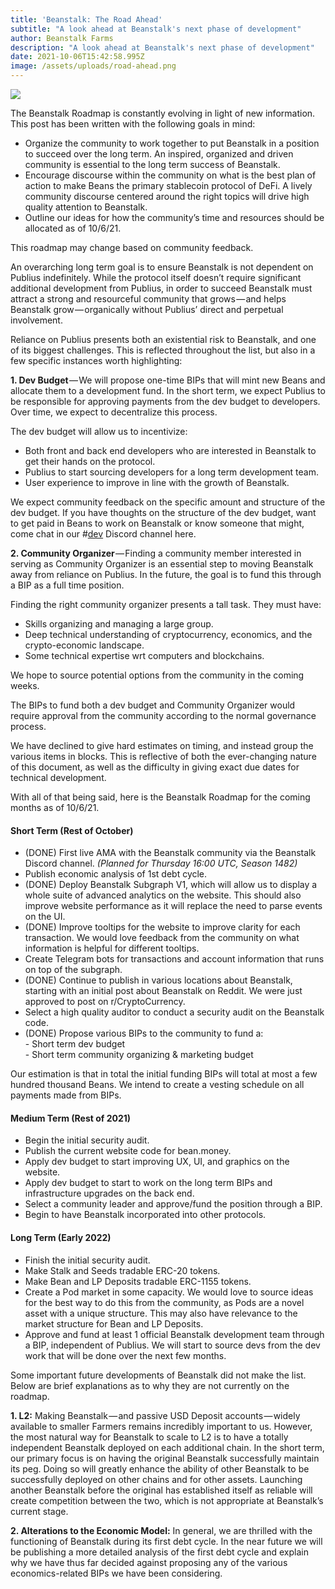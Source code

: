 ```yaml
---
title: 'Beanstalk: The Road Ahead'
subtitle: "A look ahead at Beanstalk's next phase of development"
author: Beanstalk Farms
description: "A look ahead at Beanstalk's next phase of development"
date: 2021-10-06T15:42:58.995Z
image: /assets/uploads/road-ahead.png
---
```


![](https://cdn-images-1.medium.com/max/800/1*0QpDY3zzTEdS41vL5eqUeA.jpeg)

The Beanstalk Roadmap is constantly evolving in light of new information. This post has been written with the following goals in mind:

*   Organize the community to work together to put Beanstalk in a position to succeed over the long term. An inspired, organized and driven community is essential to the long term success of Beanstalk.
*   Encourage discourse within the community on what is the best plan of action to make Beans the primary stablecoin protocol of DeFi. A lively community discourse centered around the right topics will drive high quality attention to Beanstalk.
*   Outline our ideas for how the community’s time and resources should be allocated as of 10/6/21.

This roadmap may change based on community feedback.

An overarching long term goal is to ensure Beanstalk is not dependent on Publius indefinitely. While the protocol itself doesn’t require significant additional development from Publius, in order to succeed Beanstalk must attract a strong and resourceful community that grows — and helps Beanstalk grow — organically without Publius’ direct and perpetual involvement.

Reliance on Publius presents both an existential risk to Beanstalk, and one of its biggest challenges. This is reflected throughout the list, but also in a few specific instances worth highlighting:

**1\. Dev Budget** — We will propose one-time BIPs that will mint new Beans and allocate them to a development fund. In the short term, we expect Publius to be responsible for approving payments from the dev budget to developers. Over time, we expect to decentralize this process.  
   
The dev budget will allow us to incentivize:

*   Both front and back end developers who are interested in Beanstalk to get their hands on the protocol.
*   Publius to start sourcing developers for a long term development team.
*   User experience to improve in line with the growth of Beanstalk.

We expect community feedback on the specific amount and structure of the dev budget. If you have thoughts on the structure of the dev budget, want to get paid in Beans to work on Beanstalk or know someone that might, come chat in our #[dev](https://discord.gg/zfYfgGxffH) Discord channel here.

**2\. Community Organizer** — Finding a community member interested in serving as Community Organizer is an essential step to moving Beanstalk away from reliance on Publius. In the future, the goal is to fund this through a BIP as a full time position.

Finding the right community organizer presents a tall task. They must have:

*   Skills organizing and managing a large group.
*   Deep technical understanding of cryptocurrency, economics, and the crypto-economic landscape.
*   Some technical expertise wrt computers and blockchains.

We hope to source potential options from the community in the coming weeks.

The BIPs to fund both a dev budget and Community Organizer would require approval from the community according to the normal governance process.

We have declined to give hard estimates on timing, and instead group the various items in blocks. This is reflective of both the ever-changing nature of this document, as well as the difficulty in giving exact due dates for technical development.

With all of that being said, here is the Beanstalk Roadmap for the coming months as of 10/6/21.

#### **Short Term (Rest of October)**

*   (DONE) First live AMA with the Beanstalk community via the Beanstalk Discord channel. _(Planned for Thursday 16:00 UTC, Season 1482)_
*   Publish economic analysis of 1st debt cycle.
*   (DONE) Deploy Beanstalk Subgraph V1, which will allow us to display a whole suite of advanced analytics on the website. This should also improve website performance as it will replace the need to parse events on the UI.
*   (DONE) Improve tooltips for the website to improve clarity for each transaction. We would love feedback from the community on what information is helpful for different tooltips.
*   Create Telegram bots for transactions and account information that runs on top of the subgraph.
*   (DONE) Continue to publish in various locations about Beanstalk, starting with an initial post about Beanstalk on Reddit. We were just approved to post on r/CryptoCurrency.
*   Select a high quality auditor to conduct a security audit on the Beanstalk code.
*   (DONE) Propose various BIPs to the community to fund a:  
    \- Short term dev budget  
    \- Short term community organizing & marketing budget

Our estimation is that in total the initial funding BIPs will total at most a few hundred thousand Beans. We intend to create a vesting schedule on all payments made from BIPs.

#### **Medium Term (Rest of 2021)**

*   Begin the initial security audit.
*   Publish the current website code for bean.money.
*   Apply dev budget to start improving UX, UI, and graphics on the website.
*   Apply dev budget to start to work on the long term BIPs and infrastructure upgrades on the back end.
*   Select a community leader and approve/fund the position through a BIP.
*   Begin to have Beanstalk incorporated into other protocols.

#### **Long Term (Early 2022)**

*   Finish the initial security audit.
*   Make Stalk and Seeds tradable ERC-20 tokens.
*   Make Bean and LP Deposits tradable ERC-1155 tokens.
*   Create a Pod market in some capacity. We would love to source ideas for the best way to do this from the community, as Pods are a novel asset with a unique structure. This may also have relevance to the market structure for Bean and LP Deposits.
*   Approve and fund at least 1 official Beanstalk development team through a BIP, independent of Publius. We will start to source devs from the dev work that will be done over the next few months.

Some important future developments of Beanstalk did not make the list. Below are brief explanations as to why they are not currently on the roadmap.

**1\. L2:** Making Beanstalk — and passive USD Deposit accounts — widely available to smaller Farmers remains incredibly important to us. However, the most natural way for Beanstalk to scale to L2 is to have a totally independent Beanstalk deployed on each additional chain. In the short term, our primary focus is on having the original Beanstalk successfully maintain its peg. Doing so will greatly enhance the ability of other Beanstalk to be successfully deployed on other chains and for other assets. Launching another Beanstalk before the original has established itself as reliable will create competition between the two, which is not appropriate at Beanstalk’s current stage.

**2\. Alterations to the Economic Model:** In general, we are thrilled with the functioning of Beanstalk during its first debt cycle. In the near future we will be publishing a more detailed analysis of the first debt cycle and explain why we have thus far decided against proposing any of the various economics-related BIPs we have been considering.